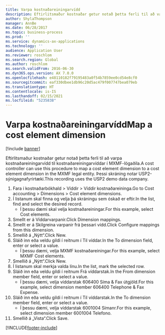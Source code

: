 ```yaml
---
title: Varpa kostnaðareiningarvídd
description: Eftirlitsmaður kostnaðar getur notað þetta ferli til að varpa kostnaðareiningarvídd til kostnaðareiningarvíddar í MXMF-lögaðila.
author: ShylaThompson
manager: AnnBe
ms.date: 06/28/2017
ms.topic: business-process
ms.prod: ''
ms.service: dynamics-ax-applications
ms.technology: ''
audience: Application User
ms.reviewer: roschlom
ms.search.region: Global
ms.author: roschlom
ms.search.validFrom: 2016-06-30
ms.dyn365.ops.version: AX 7.0.0
ms.openlocfilehash: e48110182f79195483a0f54b7859ee0cd54e8cf0
ms.sourcegitcommit: eaf330dbee1db96c20d5ac479f007747bea079eb
ms.translationtype: HT
ms.contentlocale: is-IS
ms.lasthandoff: 02/15/2021
ms.locfileid: "5235838"
---
```

# <a name="map-a-cost-element-dimension"></a><span data-ttu-id="817ce-103">Varpa kostnaðareiningarvídd</span><span class="sxs-lookup"><span data-stu-id="817ce-103">Map a cost element dimension</span></span>

[!include [banner](../../includes/banner.md)]

<span data-ttu-id="817ce-104">Eftirlitsmaður kostnaðar getur notað þetta ferli til að varpa kostnaðareiningarvídd til kostnaðareiningarvíddar í MXMF-lögaðila.</span><span class="sxs-lookup"><span data-stu-id="817ce-104">A cost controller can use this procedure to map a cost element dimension to a cost element dimension in the MXMF legal entity.</span></span> <span data-ttu-id="817ce-105">Þessi skráning notar USP2-sýnigagnafyrirtæki.</span><span class="sxs-lookup"><span data-stu-id="817ce-105">This recording uses the USP2 demo data company.</span></span>

1. <span data-ttu-id="817ce-106">Fara í kostnaðarbókhald > Víddir > Víddir kostnaðareininga.</span><span class="sxs-lookup"><span data-stu-id="817ce-106">Go to Cost accounting > Dimensions > Cost element dimensions.</span></span>
2. <span data-ttu-id="817ce-107">Í listanum skal finna og velja þá skráningu sem óskað er eftir.</span><span class="sxs-lookup"><span data-stu-id="817ce-107">In the list, find and select the desired record.</span></span>
    * <span data-ttu-id="817ce-108">Í þessu dæmi skal velja kostnaðareiningar.</span><span class="sxs-lookup"><span data-stu-id="817ce-108">For this example, select Cost elements.</span></span>  
3. <span data-ttu-id="817ce-109">Smellt er á Víddarvarpanir.</span><span class="sxs-lookup"><span data-stu-id="817ce-109">Click Dimension mappings.</span></span>
4. <span data-ttu-id="817ce-110">Smellt er á Skilgreina varpanir frá þessari vídd.</span><span class="sxs-lookup"><span data-stu-id="817ce-110">Click Configure mappings from this dimension.</span></span>
5. <span data-ttu-id="817ce-111">Smellið á „Nýtt“.</span><span class="sxs-lookup"><span data-stu-id="817ce-111">Click New.</span></span>
6. <span data-ttu-id="817ce-112">Sláið inn eða veldu gildi í reitnum í Til víddar.</span><span class="sxs-lookup"><span data-stu-id="817ce-112">In the To dimension field, enter or select a value.</span></span>
    * <span data-ttu-id="817ce-113">Í þessu dæmi, velja MXMF kostnaðareiningar.</span><span class="sxs-lookup"><span data-stu-id="817ce-113">For this example, select MXMF Cost elements.</span></span>  
7. <span data-ttu-id="817ce-114">Smellið á „Nýtt“.</span><span class="sxs-lookup"><span data-stu-id="817ce-114">Click New.</span></span>
8. <span data-ttu-id="817ce-115">Í listanum skal merkja valda línu.</span><span class="sxs-lookup"><span data-stu-id="817ce-115">In the list, mark the selected row.</span></span>
9. <span data-ttu-id="817ce-116">Sláið inn eða veldu gildi í reitnum Frá víddarstak.</span><span class="sxs-lookup"><span data-stu-id="817ce-116">In the From dimension member field, enter or select a value.</span></span>
    * <span data-ttu-id="817ce-117">Í þessu dæmi, velja víddarstak 606400 Síma & Fax útgjöld.</span><span class="sxs-lookup"><span data-stu-id="817ce-117">For this example, select dimension member 606400 Telephone & Fax Expense.</span></span>  
10. <span data-ttu-id="817ce-118">Sláið inn eða veldu gildi í reitnum í Til víddarstak.</span><span class="sxs-lookup"><span data-stu-id="817ce-118">In the To dimension member field, enter or select a value.</span></span>
    * <span data-ttu-id="817ce-119">Í þessu dæmi, velja víddarstak 6001004 Símanr.</span><span class="sxs-lookup"><span data-stu-id="817ce-119">For this example, select dimension member 6001004 Telefono.</span></span>  
11. <span data-ttu-id="817ce-120">Smellið á „Vista“.</span><span class="sxs-lookup"><span data-stu-id="817ce-120">Click Save.</span></span>



[!INCLUDE[footer-include](../../../includes/footer-banner.md)]